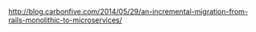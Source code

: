 http://blog.carbonfive.com/2014/05/29/an-incremental-migration-from-rails-monolithic-to-microservices/
